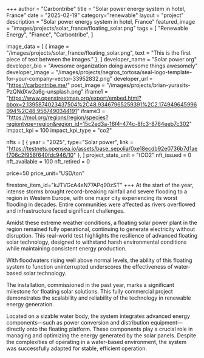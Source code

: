+++
author = "Carbontribe"
title = "Solar power energy system in hotel, France"
date = "2025-02-19"
category="renewable"
layout = "project"
description = "Solar power energy system in hotel, France"
featured_image = "images/projects/solar_france/floating_solar.png"
tags = [
    "Renewable Energy",
    "France",
    "Carbontribe",
]

image_data = [
  { image = "/images/projects/solar_france/floating_solar.png", text = "This is the first piece of text between the images." },
]
developer_name = "Solar power org"
developer_bio = "Awesome organization doing awesome things awesomely"
developer_image = "/images/projects/negros_tortosa/seal-logo-template-for-your-company-vector-33952832.png"
developer_url = "https://carbontribe.me/"
post_image = "/images/projects/brian-yurasits-PzQNdXw2a6g-unsplash.png"
iframe1 = "https://www.openstreetmap.org/export/embed.html?bbox=2.1395874023437504%2C48.93467965259391%2C2.174949645996094%2C48.9567490344191"
iframe3 = "https://mol.org/regions/region/species?regiontype=region&region_id=15c2ed3a-16f4-474c-8fc3-8764eeb7c302"
impact_kpi = 100
impact_kpi_type = "co2"

nfts = [
  { year = "2025", type="Solar power", link = "https://testnets.opensea.io/assets/base_sepolia/0xe18ecdb92e0736b7d1aef706c2f956f640fdc946/10" },
]
project_stats_unit = "tCO2"
nft_issued = 0
nft_available = 100
nft_retired = 0

price=50
price_unit="USD/ton"

firestore_item_id="kJTVGcA4eN77APq90zST"
+++
At the start of the year, intense storms brought record-breaking rainfall and severe flooding to a region in Western Europe, with one major city experiencing its worst flooding in decades. Entire communities were affected as rivers overflowed and infrastructure faced significant challenges.

Amidst these extreme weather conditions, a floating solar power plant in the region remained fully operational, continuing to generate electricity without disruption. This real-world test highlights the resilience of advanced floating solar technology, designed to withstand harsh environmental conditions while maintaining consistent energy production.

With floodwaters rising well above normal levels, the ability of this floating system to function uninterrupted underscores the effectiveness of water-based solar technology.

The installation, commissioned in the past year, marks a significant milestone for floating solar solutions. This fully commercial project demonstrates the scalability and reliability of the technology in renewable energy generation.

Located on a sizable water body, the system integrates advanced energy components—such as power conversion and distribution equipment—directly onto the floating platform. These components play a crucial role in managing and optimizing the energy generated by the solar panels. Despite the complexities of operating in a water-based environment, the system was successfully adapted for stable, efficient operation.
